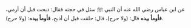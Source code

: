 عن ابن عباس رضي الله عنه  أن النبي ﷺ سئل في حجته فقال: ذبحت قبل أن أرمي، **فأومأ بيده** قال: (ولا حرج)، قال: حلقت قبل أن أذبح، **فأومأ بيده**: (ولا حرج).